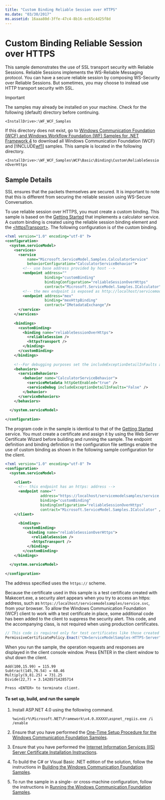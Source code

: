 ```yaml
---
title: "Custom Binding Reliable Session over HTTPS"
ms.date: "03/30/2017"
ms.assetid: 16aaa80d-3ffe-47c4-8b16-ec65c4d25f8d
---
```

# Custom Binding Reliable Session over HTTPS
This sample demonstrates the use of SSL transport security with Reliable Sessions. Reliable Sessions implements the WS-Reliable Messaging protocol. You can have a secure reliable session by composing WS-Security over Reliable Sessions. But sometimes, you may choose to instead use HTTP transport security with SSL.  
  
> [!IMPORTANT]
> The samples may already be installed on your machine. Check for the following (default) directory before continuing.  
>
> `<InstallDrive>:\WF_WCF_Samples`  
>
> If this directory does not exist, go to [Windows Communication Foundation (WCF) and Windows Workflow Foundation (WF) Samples for .NET Framework 4](https://www.microsoft.com/download/details.aspx?id=21459) to download all Windows Communication Foundation (WCF) and [!INCLUDE[wf1](../../../../includes/wf1-md.md)] samples. This sample is located in the following directory.  
>
> `<InstallDrive>:\WF_WCF_Samples\WCF\Basic\Binding\Custom\ReliableSessionOverHttps`  
  
## Sample Details  
 SSL ensures that the packets themselves are secured. It is important to note that this is different from securing the reliable session using WS-Secure Conversation.  
  
 To use reliable session over HTTPS, you must create a custom binding. This sample is based on the [Getting Started](getting-started-sample.md) that implements a calculator service. A custom binding is created using the reliable session binding element and the [\<httpsTransport>](../../configure-apps/file-schema/wcf/httpstransport.md). The following configuration is of the custom binding.  
  
```xml  
<?xml version="1.0" encoding="utf-8" ?>  
<configuration>  
  <system.serviceModel>  
    <services>  
      <service
          name="Microsoft.ServiceModel.Samples.CalculatorService"  
          behaviorConfiguration="CalculatorServiceBehavior">  
        <!-- use base address provided by host -->  
        <endpoint address=""  
                  binding="customBinding"  
                  bindingConfiguration="reliableSessionOverHttps"
                  contract="Microsoft.ServiceModel.Samples.ICalculator" />  
        <!-- the mex endpoint is exposed as http://localhost/servicemodelsamples/service.svc/mex-->  
        <endpoint address="mex"  
                  binding="mexHttpBinding"  
                  contract="IMetadataExchange"/>  
      </service>  
    </services>  
  
    <bindings>  
      <customBinding>  
        <binding name="reliableSessionOverHttps">  
          <reliableSession />  
          <httpsTransport />  
        </binding>  
      </customBinding>  
    </bindings>  
  
    <!--For debugging purposes set the includeExceptionDetailInFaults attribute to true-->  
    <behaviors>  
      <serviceBehaviors>  
        <behavior name="CalculatorServiceBehavior">  
          <serviceMetadata httpGetEnabled="true" />  
          <serviceDebug includeExceptionDetailInFaults="False" />  
        </behavior>  
      </serviceBehaviors>  
    </behaviors>  
  
  </system.serviceModel>  
  
</configuration>  
```  
  
 The program code in the sample is identical to that of the [Getting Started](getting-started-sample.md) service. You must create a certificate and assign it by using the Web Server Certificate Wizard before building and running the sample. The endpoint definition and binding definition in the configuration file settings enable the use of custom binding as shown in the following sample configuration for the client.  
  
```xml  
<?xml version="1.0" encoding="utf-8" ?>  
<configuration>  
  <system.serviceModel>  
  
    <client>  
      <!-- this endpoint has an https: address -->  
      <endpoint name=""  
                address="https://localhost/servicemodelsamples/service.svc"
                binding="customBinding"
                bindingConfiguration="reliableSessionOverHttps"
                contract="Microsoft.ServiceModel.Samples.ICalculator" />  
    </client>  
  
      <bindings>  
        <customBinding>  
          <binding name="reliableSessionOverHttps">  
            <reliableSession />  
            <httpsTransport />  
          </binding>  
        </customBinding>
    </bindings>  
  
  </system.serviceModel>  
  
</configuration>  
```  
  
 The address specified uses the `https://` scheme.  
  
 Because the certificate used in this sample is a test certificate created with Makecert.exe, a security alert appears when you try to access an https: address, such as `https://localhost/servicemodelsamples/service.svc`, from your browser. To allow the Windows Communication Foundation (WCF) client to work with a test certificate in place, some additional code has been added to the client to suppress the security alert. This code, and the accompanying class, is not required when using production certificates.  

```csharp
// This code is required only for test certificates like those created by Makecert.exe.  
PermissiveCertificatePolicy.Enact("CN=ServiceModelSamples-HTTPS-Server");  
```

 When you run the sample, the operation requests and responses are displayed in the client console window. Press ENTER in the client window to shut down the client.  
  
```console  
Add(100,15.99) = 115.99  
Subtract(145,76.54) = 68.46  
Multiply(9,81.25) = 731.25  
Divide(22,7) = 3.14285714285714  
  
Press <ENTER> to terminate client.  
```  
  
#### To set up, build, and run the sample  
  
1. Install  ASP.NET 4.0 using the following command.  
  
    ```console  
    %windir%\Microsoft.NET\Framework\v4.0.XXXXX\aspnet_regiis.exe /i /enable  
    ```  
  
2. Ensure that you have performed the [One-Time Setup Procedure for the Windows Communication Foundation Samples](one-time-setup-procedure-for-the-wcf-samples.md).  
  
3. Ensure that you have performed the [Internet Information Services (IIS) Server Certificate Installation Instructions](iis-server-certificate-installation-instructions.md).  
  
4. To build the C# or Visual Basic .NET edition of the solution, follow the instructions in [Building the Windows Communication Foundation Samples](building-the-samples.md).  
  
5. To run the sample in a single- or cross-machine configuration, follow the instructions in [Running the Windows Communication Foundation Samples](running-the-samples.md).  
